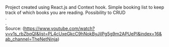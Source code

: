Project created using React.js and Context hook. Simple booking list to keep track of which books you are reading. Possibility to CRUD
<br>.
<br>.
<br>Source: (https://www.youtube.com/watch?v=v1s_rbZbqQI&list=PL4cUxeGkcC9hNokByJilPg5g9m2APUePI&index=16&ab_channel=TheNetNinja)
